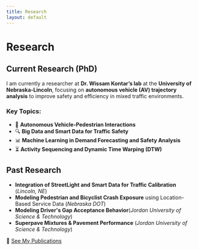 ```yaml
---
title: Research
layout: default
---
```


# Research

## Current Research (PhD)
I am currently a researcher at **Dr. Wissam Kontar’s lab** at the **University of Nebraska-Lincoln**, focusing on **autonomous vehicle (AV) trajectory analysis** to improve safety and efficiency in mixed traffic environments.

### Key Topics:
- 🚗 **Autonomous Vehicle-Pedestrian Interactions**  
- 🔍 **Big Data and Smart Data for Traffic Safety**  
- 📊 **Machine Learning in Demand Forecasting and Safety Analysis**  
- ⏳ **Activity Sequencing and Dynamic Time Warping (DTW)**  

## Past Research
- **Integration of StreetLight and Smart Data for Traffic Calibration** (*Lincoln, NE*)
- **Modeling Pedestrian and Bicyclist Crash Exposure** using Location-Based Service Data (*Nebraska DOT*)
- **Modeling Driver's Gap Acceptance Behavior**(*Jordan University of Science & Technology*)
- **Superpave Mixtures & Pavement Performance** (*Jordan University of Science & Technology*)

📖 [See My Publications](publications.md)